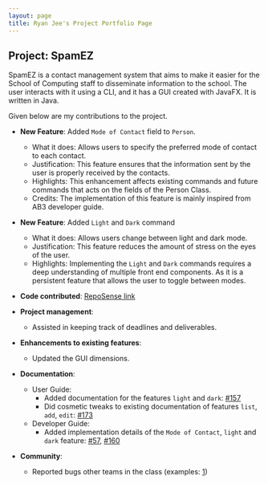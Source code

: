 ```yaml
---
layout: page
title: Ryan Jee's Project Portfolio Page
---
```


## Project: SpamEZ

SpamEZ is a contact management system that aims to make it easier for the School of Computing staff to disseminate information to the school. The user interacts with it using a CLI, and it has a GUI created with JavaFX. It is written in Java.

Given below are my contributions to the project.

* **New Feature**: Added `Mode of Contact` field to `Person`.
  * What it does: Allows users to specify the preferred mode of contact to each contact.
  * Justification: This feature ensures that the information sent by the user is properly received by the contacts.
  * Highlights: This enhancement affects existing commands and future commands that acts on the fields of the Person Class.
  * Credits: The implementation of this feature is mainly inspired from AB3 developer guide.


* **New Feature**: Added `Light` and `Dark` command
  * What it does: Allows users change between light and dark mode.
  * Justification: This feature reduces the amount of stress on the eyes of the user.
  * Highlights: Implementing the `Light` and `Dark` commands requires a deep understanding of multiple front end components. As it is a persistent feature that allows the user to toggle between modes.

* **Code contributed**: [RepoSense link](https://nus-cs2103-ay2021s2.github.io/tp-dashboard/?search=&sort=groupTitle&sortWithin=title&timeframe=commit&mergegroup=&groupSelect=groupByRepos&breakdown=true&checkedFileTypes=docs~functional-code~test-code~other&since=&tabOpen=true&tabType=authorship&tabAuthor=rjeez&tabRepo=AY2021S2-CS2103-T16-1%2Ftp%5Bmaster%5D&authorshipIsMergeGroup=false&authorshipFileTypes=docs~functional-code~test-code&authorshipIsBinaryFileTypeChecked=false)

* **Project management**:
  * Assisted in keeping track of deadlines and deliverables.

* **Enhancements to existing features**:
  * Updated the GUI dimensions.

* **Documentation**:
  * User Guide:
    * Added documentation for the features `light` and `dark`: [#157](https://github.com/AY2021S2-CS2103-T16-1/tp/pull/157)
    * Did cosmetic tweaks to existing documentation of features `list`, `add`, `edit`: [#173](https://github.com/AY2021S2-CS2103-T16-1/tp/pull/173)
  * Developer Guide:
    * Added implementation details of the `Mode of Contact`, `light` and `dark`  feature: [#57](https://github.com/AY2021S2-CS2103-T16-1/tp/pull/57), [#160](https://github.com/AY2021S2-CS2103-T16-1/tp/pull/160)

* **Community**:
  * Reported bugs other teams in the class (examples: [1](https://github.com/rjeez/ped/issues))
